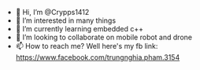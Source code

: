 - 👋 Hi, I’m @Crypps1412
- 👀 I’m interested in many things
- 🌱 I’m currently learning embedded c++
- 💞️ I’m looking to collaborate on mobile robot and drone
- 📫 How to reach me? Well here's my fb link: https://www.facebook.com/trungnghia.pham.3154

<!---
crypps1412/crypps1412 is a ✨ special ✨ repository because its `README.md` (this file) appears on your GitHub profile.
You can click the Preview link to take a look at your changes.
--->
